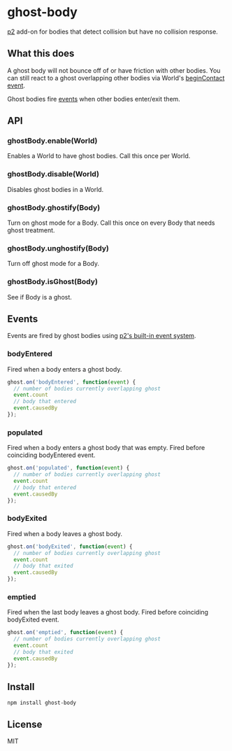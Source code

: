 # ghost-body

[p2](https://schteppe.github.io/p2.js/) add-on for bodies that detect collision but have no collision response.

## What this does

A ghost body will not bounce off of or have friction with other bodies. You can still react to a ghost overlapping other bodies via World's [beginContact event](http://schteppe.github.io/p2.js/docs/classes/World.html#event_beginContact).

Ghost bodies fire [events](#events) when other bodies enter/exit them.

## API

### ghostBody.enable(World)

Enables a World to have ghost bodies. Call this once per World.

### ghostBody.disable(World)

Disables ghost bodies in a World.

### ghostBody.ghostify(Body)

Turn on ghost mode for a Body. Call this once on every Body that needs ghost treatment.

### ghostBody.unghostify(Body)

Turn off ghost mode for a Body.

### ghostBody.isGhost(Body)

See if Body is a ghost.

## Events

Events are fired by ghost bodies using [p2's built-in event system](http://schteppe.github.io/p2.js/docs/classes/EventEmitter.html).

### bodyEntered

Fired when a body enters a ghost body.

```js
ghost.on('bodyEntered', function(event) {
  // number of bodies currently overlapping ghost
  event.count
  // body that entered
  event.causedBy
});
```

### populated

Fired when a body enters a ghost body that was empty. Fired before coinciding bodyEntered event.

```js
ghost.on('populated', function(event) {
  // number of bodies currently overlapping ghost
  event.count
  // body that entered
  event.causedBy
});
```

### bodyExited

Fired when a body leaves a ghost body.

```js
ghost.on('bodyExited', function(event) {
  // number of bodies currently overlapping ghost
  event.count
  // body that exited
  event.causedBy
});
```

### emptied

Fired when the last body leaves a ghost body. Fired before coinciding bodyExited event.

```js
ghost.on('emptied', function(event) {
  // number of bodies currently overlapping ghost
  event.count
  // body that exited
  event.causedBy
});
```

## Install

    npm install ghost-body

## License

MIT
